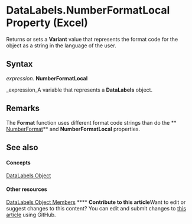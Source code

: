 
# DataLabels.NumberFormatLocal Property (Excel)

Returns or sets a  **Variant** value that represents the format code for the object as a string in the language of the user.


## Syntax

 _expression_. **NumberFormatLocal**

 _expression_A variable that represents a  **DataLabels** object.


## Remarks

The  **Format** function uses different format code strings than do the ** [NumberFormat](23a08b07-5a35-2249-6079-f8a9334c3bee.md)** and **NumberFormatLocal** properties.


## See also


#### Concepts


 [DataLabels Object](3d79271e-c702-e785-6984-d838d060a8c5.md)
#### Other resources


 [DataLabels Object Members](3c9d909d-d090-b6ed-8a28-ba62c3459044.md)
****   **Contribute to this article**Want to edit or suggest changes to this content? You can edit and submit changes to  [this article](https://github.com/jhershey00/VBA_Excel_Test/OpenXMLCon/articles/f5ef1fd2-1532-df41-2be8-e18096751fa3.md) using GitHub.

